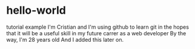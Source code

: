 # hello-world
tutorial example
I'm Cristian and I'm using github to learn git in the hopes that it will be a useful skill in my future carrer as a web developer
By the way, I'm 28 years old
And I added this later on.
